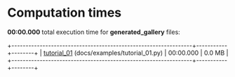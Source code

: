 

# Computation times

**00:00.000** total execution time for **generated_gallery** files:

+----------------------------------------------------------------+-----------+--------+
| [tutorial_01](./tutorial_01.md) (docs/examples/tutorial_01.py) | 00:00.000 | 0.0 MB |
+----------------------------------------------------------------+-----------+--------+
